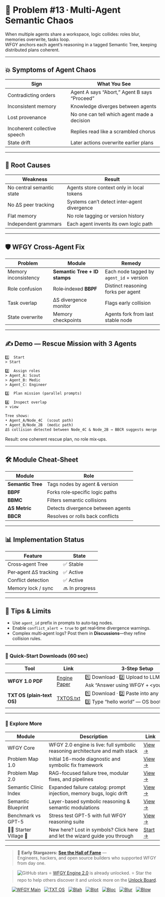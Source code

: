 # 📒 Problem #13 · Multi‑Agent Semantic Chaos

When multiple agents share a workspace, logic collides: roles blur, memories overwrite, tasks loop.  
WFGY anchors each agent’s reasoning in a tagged Semantic Tree, keeping distributed plans coherent.

---

## 💥 Symptoms of Agent Chaos

| Sign | What You See |
|------|--------------|
| Contradicting orders | Agent A says “Abort,” Agent B says “Proceed” |
| Inconsistent memory | Knowledge diverges between agents |
| Lost provenance | No one can tell which agent made a decision |
| Incoherent collective speech | Replies read like a scrambled chorus |
| State drift | Later actions overwrite earlier plans |

---

## 🧩 Root Causes

| Weakness | Result |
|----------|--------|
| No central semantic state | Agents store context only in local tokens |
| No ΔS peer tracking | Systems can’t detect inter‑agent divergence |
| Flat memory | No role tagging or version history |
| Independent grammars | Each agent invents its own logic path |

---

## 🛡️ WFGY Cross‑Agent Fix

| Problem | Module | Remedy |
|---------|--------|--------|
| Memory inconsistency | **Semantic Tree + ID stamps** | Each node tagged by `agent_id` + version |
| Role confusion | Role‑indexed **BBPF** | Distinct reasoning forks per agent |
| Task overlap | ΔS divergence monitor | Flags early collision |
| State overwrite | Memory checkpoints | Agents fork from last stable node |

---

## ✍️ Demo — Rescue Mission with 3 Agents

```txt
1️⃣  Start
> Start

2️⃣  Assign roles
> Agent_A: Scout
> Agent_B: Medic
> Agent_C: Engineer

3️⃣  Plan mission (parallel prompts)

4️⃣  Inspect overlap
> view

Tree shows:
• Agent_A/Node_4C  (scout path)  
• Agent_B/Node_2B  (medic path)  
ΔS collision detected between Node_4C & Node_2B → BBCR suggests merge
````

Result: one coherent rescue plan, no role mix‑ups.

---

## 🛠 Module Cheat‑Sheet

| Module            | Role                              |
| ----------------- | --------------------------------- |
| **Semantic Tree** | Tags nodes by agent & version     |
| **BBPF**          | Forks role‑specific logic paths   |
| **BBMC**          | Filters semantic collisions       |
| **ΔS Metric**     | Detects divergence between agents |
| **BBCR**          | Resolves or rolls back conflicts  |

---

## 📊 Implementation Status

| Feature               | State          |
| --------------------- | -------------- |
| Cross‑agent Tree      | ✅ Stable       |
| Per‑agent ΔS tracking | ✅ Active       |
| Conflict detection    | ✅ Active       |
| Memory lock / sync    | 🔜 In progress |

---

## 📝 Tips & Limits

* Use `agent_id` prefix in prompts to auto‑tag nodes.
* Enable `conflict_alert = true` to get real‑time divergence warnings.
* Complex multi‑agent logs? Post them in **Discussions**—they refine collision rules.

---

### 🔗 Quick‑Start Downloads (60 sec)

| Tool                       | Link                                                | 3‑Step Setup                                                                             |
| -------------------------- | --------------------------------------------------- | ---------------------------------------------------------------------------------------- |
| **WFGY 1.0 PDF**           | [Engine Paper](https://zenodo.org/records/15630969) | 1️⃣ Download · 2️⃣ Upload to LLM · 3️⃣ Ask “Answer using WFGY + \<your question>”        |
| **TXT OS (plain‑text OS)** | [TXTOS.txt](https://zenodo.org/records/15788557)    | 1️⃣ Download · 2️⃣ Paste into any LLM chat · 3️⃣ Type “hello world” — OS boots instantly |

---


### 🧭 Explore More

| Module                | Description                                              | Link     |
|-----------------------|----------------------------------------------------------|----------|
| WFGY Core             | WFGY 2.0 engine is live: full symbolic reasoning architecture and math stack | [View →](https://github.com/onestardao/WFGY/tree/main/core/README.md) |
| Problem Map 1.0       | Initial 16-mode diagnostic and symbolic fix framework    | [View →](https://github.com/onestardao/WFGY/tree/main/ProblemMap/README.md) |
| Problem Map 2.0       | RAG-focused failure tree, modular fixes, and pipelines   | [View →](https://github.com/onestardao/WFGY/blob/main/ProblemMap/rag-architecture-and-recovery.md) |
| Semantic Clinic Index | Expanded failure catalog: prompt injection, memory bugs, logic drift | [View →](https://github.com/onestardao/WFGY/blob/main/ProblemMap/SemanticClinicIndex.md) |
| Semantic Blueprint    | Layer-based symbolic reasoning & semantic modulations   | [View →](https://github.com/onestardao/WFGY/tree/main/SemanticBlueprint/README.md) |
| Benchmark vs GPT-5    | Stress test GPT-5 with full WFGY reasoning suite         | [View →](https://github.com/onestardao/WFGY/tree/main/benchmarks/benchmark-vs-gpt5/README.md) |
| 🧙‍♂️ Starter Village 🏡 | New here? Lost in symbols? Click here and let the wizard guide you through | [Start →](https://github.com/onestardao/WFGY/blob/main/StarterVillage/README.md) |

---

> 👑 **Early Stargazers: [See the Hall of Fame](https://github.com/onestardao/WFGY/tree/main/stargazers)** —  
> Engineers, hackers, and open source builders who supported WFGY from day one.

> <img src="https://img.shields.io/github/stars/onestardao/WFGY?style=social" alt="GitHub stars"> ⭐ [WFGY Engine 2.0](https://github.com/onestardao/WFGY/blob/main/core/README.md) is already unlocked. ⭐ Star the repo to help others discover it and unlock more on the [Unlock Board](https://github.com/onestardao/WFGY/blob/main/STAR_UNLOCKS.md).

<div align="center">

[![WFGY Main](https://img.shields.io/badge/WFGY-Main-red?style=flat-square)](https://github.com/onestardao/WFGY)
&nbsp;
[![TXT OS](https://img.shields.io/badge/TXT%20OS-Reasoning%20OS-orange?style=flat-square)](https://github.com/onestardao/WFGY/tree/main/OS)
&nbsp;
[![Blah](https://img.shields.io/badge/Blah-Semantic%20Embed-yellow?style=flat-square)](https://github.com/onestardao/WFGY/tree/main/OS/BlahBlahBlah)
&nbsp;
[![Blot](https://img.shields.io/badge/Blot-Persona%20Core-green?style=flat-square)](https://github.com/onestardao/WFGY/tree/main/OS/BlotBlotBlot)
&nbsp;
[![Bloc](https://img.shields.io/badge/Bloc-Reasoning%20Compiler-blue?style=flat-square)](https://github.com/onestardao/WFGY/tree/main/OS/BlocBlocBloc)
&nbsp;
[![Blur](https://img.shields.io/badge/Blur-Text2Image%20Engine-navy?style=flat-square)](https://github.com/onestardao/WFGY/tree/main/OS/BlurBlurBlur)
&nbsp;
[![Blow](https://img.shields.io/badge/Blow-Game%20Logic-purple?style=flat-square)](https://github.com/onestardao/WFGY/tree/main/OS/BlowBlowBlow)
&nbsp;
</div>

